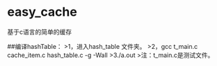 # easy_cache
基于c语言的简单的缓存

##编译hashTable：
    >1，进入hash_table 文件夹。
    >2，gcc t_main.c cache_item.c hash_table.c -g -Wall
    >3./a.out
   	>注：t_main.c是测试文件。
